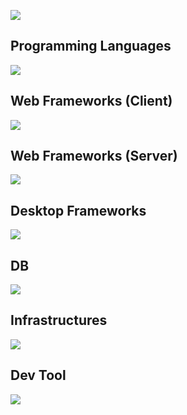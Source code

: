 ![](https://github-readme-stats.vercel.app/api/top-langs?username=hungair0925&show_icons=true&layout=compact)

## Programming Languages
![](https://skillicons.dev/icons?i=python,js,typescript)

## Web Frameworks (Client) 
![](https://skillicons.dev/icons?i=react,next)

## Web Frameworks (Server)
![](https://skillicons.dev/icons?i=django,fastapi,flask)

## Desktop Frameworks
![](https://skillicons.dev/icons?i=electron)

## DB
![](https://skillicons.dev/icons?i=postgresql,mysql,redis,dynamodb)

## Infrastructures
![](https://skillicons.dev/icons?i=aws,linux,nginx)

## Dev Tool
![](https://skillicons.dev/icons?i=github,git,vscode,vim,figma)


